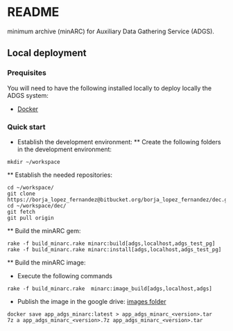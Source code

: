 # README #

minimum archive (minARC) for Auxiliary Data Gathering Service (ADGS).

## Local deployment

### Prequisites

You will need to have the following installed locally to deploy locally the ADGS system:

- [Docker](https://docs.docker.com/install/)

### Quick start

* Establish the development environment:
** Create the following folders in the development environment:
```
mkdir ~/workspace
```
** Establish the needed repositories:
```
cd ~/workspace/
git clone https://borja_lopez_fernandez@bitbucket.org/borja_lopez_fernandez/dec.git
cd ~/workspace/dec/
git fetch
git pull origin
```

** Build the minARC gem:
```
rake -f build_minarc.rake minarc:build[adgs,localhost,adgs_test_pg]
rake -f build_minarc.rake minarc:install[adgs,localhost,adgs_test_pg]
```

** Build the minARC image:

* Execute the following commands
```
rake -f build_minarc.rake  minarc:image_build[adgs,localhost,adgs]
```
* Publish the image in the google drive: [images folder](https://drive.google.com/drive/folders/1gKWJW90cuKxg3cKXoa8RJc-SK17J5Fzd?usp=drive_link)
```
docker save app_adgs_minarc:latest > app_adgs_minarc_<version>.tar
7z a app_adgs_minarc_<version>.7z app_adgs_minarc_<version>.tar
```
